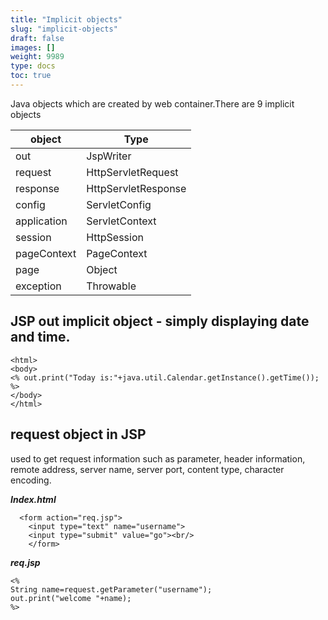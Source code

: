 ```yaml
---
title: "Implicit objects"
slug: "implicit-objects"
draft: false
images: []
weight: 9989
type: docs
toc: true
---
```


Java objects which are created by web container.There are 9 implicit objects


| object     | Type               |
| ---------- | ------------------ |
| out        | JspWriter          |
| request    | HttpServletRequest |
| response   | HttpServletResponse|
| config     | ServletConfig      |
| application| ServletContext     |
| session    | HttpSession        |
| pageContext| PageContext        |
| page       | Object             |
| exception  | Throwable          |


## JSP out implicit object - simply displaying date and time.
    <html>  
    <body>  
    <% out.print("Today is:"+java.util.Calendar.getInstance().getTime()); %>  
    </body>  
    </html>

  

## request object in JSP
used to get request information such as parameter, header information, remote address, server name, server port, content type, character encoding.

***Index.html***
  
      <form action="req.jsp">  
        <input type="text" name="username">  
        <input type="submit" value="go"><br/>  
        </form>

***req.jsp***

    <%   
    String name=request.getParameter("username");  
    out.print("welcome "+name);  
    %>

  
  

